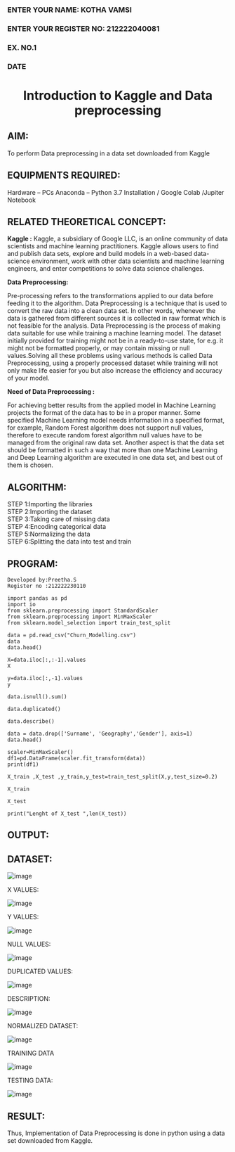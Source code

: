 <H3>ENTER YOUR NAME: KOTHA VAMSI
<H3>ENTER YOUR REGISTER NO: 212222040081
<H3>EX. NO.1</H3>
<H3>DATE</H3>
<H1 ALIGN =CENTER> Introduction to Kaggle and Data preprocessing</H1>

## AIM:

To perform Data preprocessing in a data set downloaded from Kaggle

## EQUIPMENTS REQUIRED:
Hardware – PCs
Anaconda – Python 3.7 Installation / Google Colab /Jupiter Notebook

## RELATED THEORETICAL CONCEPT:

**Kaggle :**
Kaggle, a subsidiary of Google LLC, is an online community of data scientists and machine learning practitioners. Kaggle allows users to find and publish data sets, explore and build models in a web-based data-science environment, work with other data scientists and machine learning engineers, and enter competitions to solve data science challenges.

**Data Preprocessing:**

Pre-processing refers to the transformations applied to our data before feeding it to the algorithm. Data Preprocessing is a technique that is used to convert the raw data into a clean data set. In other words, whenever the data is gathered from different sources it is collected in raw format which is not feasible for the analysis.
Data Preprocessing is the process of making data suitable for use while training a machine learning model. The dataset initially provided for training might not be in a ready-to-use state, for e.g. it might not be formatted properly, or may contain missing or null values.Solving all these problems using various methods is called Data Preprocessing, using a properly processed dataset while training will not only make life easier for you but also increase the efficiency and accuracy of your model.

**Need of Data Preprocessing :**

For achieving better results from the applied model in Machine Learning projects the format of the data has to be in a proper manner. Some specified Machine Learning model needs information in a specified format, for example, Random Forest algorithm does not support null values, therefore to execute random forest algorithm null values have to be managed from the original raw data set.
Another aspect is that the data set should be formatted in such a way that more than one Machine Learning and Deep Learning algorithm are executed in one data set, and best out of them is chosen.


## ALGORITHM:
STEP 1:Importing the libraries<BR>
STEP 2:Importing the dataset<BR>
STEP 3:Taking care of missing data<BR>
STEP 4:Encoding categorical data<BR>
STEP 5:Normalizing the data<BR>
STEP 6:Splitting the data into test and train<BR>

##  PROGRAM:
```
Developed by:Preetha.S
Register no :212222230110

import pandas as pd
import io
from sklearn.preprocessing import StandardScaler
from sklearn.preprocessing import MinMaxScaler
from sklearn.model_selection import train_test_split

data = pd.read_csv("Churn_Modelling.csv")
data
data.head()

X=data.iloc[:,:-1].values
X

y=data.iloc[:,-1].values
y

data.isnull().sum()

data.duplicated()

data.describe()

data = data.drop(['Surname', 'Geography','Gender'], axis=1)
data.head()

scaler=MinMaxScaler()
df1=pd.DataFrame(scaler.fit_transform(data))
print(df1)

X_train ,X_test ,y_train,y_test=train_test_split(X,y,test_size=0.2)

X_train

X_test

print("Lenght of X_test ",len(X_test))
```


## OUTPUT:

## DATASET:

![image](https://github.com/Preetha-Senthamilan/Ex-1-NN/assets/119390282/2dfc1641-b24e-4156-a8d1-df18d8460e43)

X VALUES:

![image](https://github.com/Preetha-Senthamilan/Ex-1-NN/assets/119390282/edb69d82-0e6a-4d0f-ab38-6ed5f25d388d)

Y VALUES:

![image](https://github.com/Preetha-Senthamilan/Ex-1-NN/assets/119390282/f95f53c9-b209-40de-9587-0fb3018dea5c)

NULL VALUES:

![image](https://github.com/Preetha-Senthamilan/Ex-1-NN/assets/119390282/946da728-2c72-470b-bfe6-06b94c42e77e)

DUPLICATED VALUES:

![image](https://github.com/Preetha-Senthamilan/Ex-1-NN/assets/119390282/f89fe104-7abc-46a0-979c-9d1d2c24e817)


DESCRIPTION:

![image](https://github.com/Preetha-Senthamilan/Ex-1-NN/assets/119390282/58a0f531-3c53-4319-a8d6-ab7b1f866846)


NORMALIZED DATASET:

![image](https://github.com/Preetha-Senthamilan/Ex-1-NN/assets/119390282/2c7b171d-c312-4404-8cab-9af1e1721856)


TRAINING DATA

![image](https://github.com/Preetha-Senthamilan/Ex-1-NN/assets/119390282/b0b85b94-dad2-411e-ad0a-f7d5ba55555a)


TESTING DATA:

![image](https://github.com/Preetha-Senthamilan/Ex-1-NN/assets/119390282/8455f181-eac8-47a3-b934-4b1ee4f0197a)




## RESULT:
Thus, Implementation of Data Preprocessing is done in python  using a data set downloaded from Kaggle.


